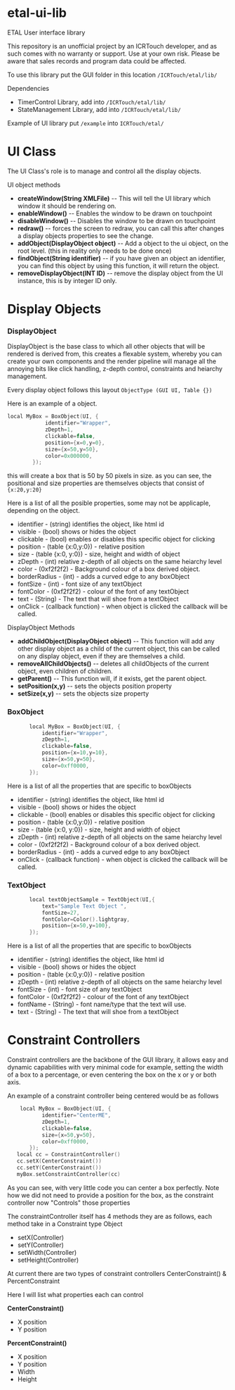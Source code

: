 # etal-ui-lib
ETAL User interface library 

This repository is an unofficial project by an ICRTouch developer, and as such comes with no warranty or support.
Use at your own risk. Please be aware that sales records and program data could be affected.

To use this library
put the GUI folder in this location 
`/ICRTouch/etal/lib/`

Dependencies 
 - TimerControl Library, add into `/ICRTouch/etal/lib/`
 - StateManagement Library, add into `/ICRTouch/etal/lib/`
 

Example of UI library
put `/example` into
 `ICRTouch/etal/`


 # UI Class
 The UI Class's role is to manage and control all the display objects.
 
 UI object methods
  - **createWindow(String XMLFile)**
  -- This will tell the UI library which window it should be rendering on.
  - **enableWindow()**
  -- Enables the window to be drawn on touchpoint
  - **disableWindow()**
  -- Disables the window to be drawn on touchpoint
  - **redraw()**
  -- forces the screen to redraw, you can call this after changes a display objects properties to see the change.
  - **addObject(DisplayObject object)**
  --  Add a object to the ui object, on the root level. (this in reality only needs to be done once)
  - **findObject(String identifier)**
  -- if you have given an object an identifier, you can find this object by using this function, it will return the object.
  - **removeDisplayObject(INT ID)**
  -- remove the display object from the UI instance, this is by integer ID only.
 
 # Display Objects


 ### DisplayObject
DisplayObject is the base class to which all other objects that will be rendered is derived from, this creates a flexable system, whereby you can create your own components and the render pipeline will manage all the annoying bits like click handling, z-depth control, constraints and heiarchy management.

Every display object follows this layout
`ObjectType (GUI UI, Table {})`

Here is an example of a object.
```moc
local MyBox = BoxObject(UI, {
			identifier="Wrapper",
			zDepth=1,
			clickable=false,
			position={x=0,y=0},
			size={x=50,y=50},
			color=0x000000,
		});
```
this will create a box that is 50 by 50 pixels in size.
as you can see, the positional and size properties are themselves objects that consist of
`{x:20,y:20}`

Here is a list of all the posible properties, some may not be applicaple, depending on the object.
 - identifier - (string) identifies the object, like html id
 - visible - (bool) shows or hides the object
 - clickable - (bool) enables or disables this specific object for clicking
 - position - (table {x:0,y:0}) - relative position
 - size - (table {x:0, y:0}) - size, height and width of object
 - zDepth - (int) relative z-depth of all objects on the same heiarchy level
 - color - (0xf2f2f2) - Background colour of a box derived object.
 - borderRadius - (int) - adds a curved edge to any boxObject
 - fontSize - (int) - font size of any textObject
 - fontColor - (0xf2f2f2) - colour of the font of any textObject
 - text - (String) - The text that will shoe from a textObject
 - onClick - (callback function) - when object is clicked the callback will be called.
 

DisplayObject Methods
 - **addChildObject(DisplayObject object)**
 -- This function will add any other display object as a child of the current object, this can be called on any display object, even if they are themselves a child.
 - **removeAllChildObjects()**
 -- deletes all childObjects of the current object, even children of children.
 - **getParent()**
 -- This function will, if it exists, get the parent object.
 - **setPosition(x,y)**
 -- sets the objects position property
 - **setSize(x,y)**
 -- sets the objects size property

    

### BoxObject
 ```moc
        local MyBox = BoxObject(UI, {
			identifier="Wrapper",
			zDepth=1,
			clickable=false,
			position={x=10,y=10},
			size={x=50,y=50},
			color=0xff0000,
		});
 ```
Here is a list of all the properties that are specific to boxObjects
 - identifier - (string) identifies the object, like html id
 - visible - (bool) shows or hides the object
 - clickable - (bool) enables or disables this specific object for clicking
 - position - (table {x:0,y:0}) - relative position
 - size - (table {x:0, y:0}) - size, height and width of object
 - zDepth - (int) relative z-depth of all objects on the same heiarchy level
 - color - (0xf2f2f2) - Background colour of a box derived object.
 - borderRadius - (int) - adds a curved edge to any boxObject
 - onClick - (callback function) - when object is clicked the callback will be called.

### TextObject
 ```moc
        local textObjectSample = TextObject(UI,{
			text="Sample Text Object ",
			fontSize=27,
			fontColor=Color().lightgray,
			position={x=50,y=100},
		});
 ```
Here is a list of all the properties that are specific to boxObjects
 - identifier - (string) identifies the object, like html id
 - visible - (bool) shows or hides the object
 - position - (table {x:0,y:0}) - relative position
 - zDepth - (int) relative z-depth of all objects on the same heiarchy level
 - fontSize - (int) - font size of any textObject
 - fontColor - (0xf2f2f2) - colour of the font of any textObject
 - fontName - (String) - font name/type that the text will use.
 - text - (String) - The text that will shoe from a textObject


 # Constraint Controllers
 Constraint controllers are the backbone of the GUI library, it allows easy and dynamic capabilities with very minimal code
 for example, setting the width of a box to a percentage, or even centering the box on the x or y or both axis. 
 
 An example of a constraint controller being centered would be as follows
 ```moc
	 local MyBox = BoxObject(UI, {
			identifier="CenterME",
			zDepth=1,
			clickable=false,
			size={x=50,y=50},
			color=0xff0000,
		});
	local cc = ConstraintController()
	cc.setX(CenterConstraint())
	cc.setY(CenterConstraint())
	myBox.setConstraintController(cc)
 ```
As you can see, with very little code you can center a box perfectly.
Note how we did not need to provide a position for the box, as the constraint controller now "Controls" those properties

The constraintController itself has 4 methods they are as follows, each method take in a Constraint type Object
 - setX(Controller)
 - setY(Controller)
 - setWidth(Controller)
 - setHeight(Controller)

At current there are two types of constraint controllers
CenterConstraint() & PercentConstraint

Here I will list what properties each can control

**CenterConstraint()**
 - X position
 - Y position

**PercentConstraint()**
 - X position
 - Y position
 - Width
 - Height
